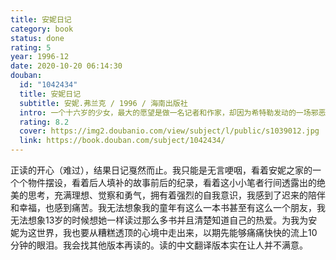 ```yaml
---
title: 安妮日记
category: book
status: done
rating: 5
year: 1996-12
date: 2020-10-20 06:14:30
douban:
  id: "1042434"
  title: 安妮日记
  subtitle: 安妮.弗兰克 / 1996 / 海南出版社
  intro: 一个十六岁的少女，最大的愿望是做一名记者和作家，却因为希特勒发动的一场邪恶的战争，于花季之龄死于纳粹集中营。日记是安妮遇难前两年藏身密室时的生活和情感的记载。作为一名成长中的少女，她在日记中吐露了与母亲不断发生冲突的困惑以及对性的好奇。在种族歧视和战争迫害的社会大环境中，藏匿且充满恐怖的密室生活，在她朴实流畅的笔下，深深地揪动着每一个读者的心。因此，《安妮日记》不仅仅是一名成长中的少女心灵世界的独出心独白，更是德军占领下的人民苦难生活的目击报道。
  rating: 8.2
  cover: https://img2.doubanio.com/view/subject/l/public/s1039012.jpg
  link: https://book.douban.com/subject/1042434/
---
```


正读的开心（难过），结果日记戛然而止。我只能是无言哽咽，看着安妮之家的一个个物件摆设，看着后人填补的故事前后的纪录，看着这小小笔者行间透露出的绝美的思考，充满理想、觉察和勇气，拥有着强烈的自我意识，我感到了迟来的陪伴和幸福，也感到痛苦。我无法想象我的童年有这么一本书甚至有这么一个朋友，我无法想象13岁的时候想她一样读过那么多书并且清楚知道自己的热爱。为我为安妮为这世界，我也要从糟糕透顶的心境中走出来，以期先能够痛痛快快的流上10分钟的眼泪。我会找其他版本再读的。读的中文翻译版本实在让人并不满意。